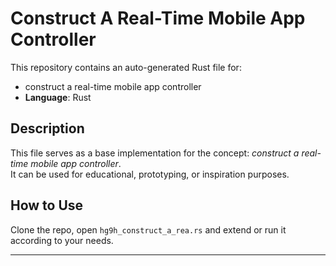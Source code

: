 # Construct A Real-Time Mobile App Controller

This repository contains an auto-generated Rust file for:

- construct a real-time mobile app controller
- **Language**: Rust

## Description

This file serves as a base implementation for the concept: *construct a real-time mobile app controller*.  
It can be used for educational, prototyping, or inspiration purposes.

## How to Use

Clone the repo, open `hg9h_construct_a_rea.rs` and extend or run it according to your needs.

---


